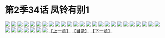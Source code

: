 # 第2季34话 凤铃有别1
![](https://s1.baozimh.com/scomic/sanyanxiaotianlu-samanhua/0/474-1o76/1.jpg)
![](https://s1.baozimh.com/scomic/sanyanxiaotianlu-samanhua/0/474-1o76/2.jpg)
![](https://s1.baozimh.com/scomic/sanyanxiaotianlu-samanhua/0/474-1o76/3.jpg)
![](https://s1.baozimh.com/scomic/sanyanxiaotianlu-samanhua/0/474-1o76/4.jpg)
![](https://s1.baozimh.com/scomic/sanyanxiaotianlu-samanhua/0/474-1o76/5.jpg)
![](https://s1.baozimh.com/scomic/sanyanxiaotianlu-samanhua/0/474-1o76/6.jpg)
![](https://s1.baozimh.com/scomic/sanyanxiaotianlu-samanhua/0/474-1o76/7.jpg)
![](https://s1.baozimh.com/scomic/sanyanxiaotianlu-samanhua/0/474-1o76/8.jpg)
![](https://s1.baozimh.com/scomic/sanyanxiaotianlu-samanhua/0/474-1o76/9.jpg)
![](https://s1.baozimh.com/scomic/sanyanxiaotianlu-samanhua/0/474-1o76/10.jpg)
![](https://s1.baozimh.com/scomic/sanyanxiaotianlu-samanhua/0/474-1o76/11.jpg)
![](https://s1.baozimh.com/scomic/sanyanxiaotianlu-samanhua/0/474-1o76/12.jpg)
![](https://s1.baozimh.com/scomic/sanyanxiaotianlu-samanhua/0/474-1o76/13.jpg)
![](https://s1.baozimh.com/scomic/sanyanxiaotianlu-samanhua/0/474-1o76/14.jpg)
![](https://s1.baozimh.com/scomic/sanyanxiaotianlu-samanhua/0/474-1o76/15.jpg)
![](https://s1.baozimh.com/scomic/sanyanxiaotianlu-samanhua/0/474-1o76/16.jpg)
![](https://s1.baozimh.com/scomic/sanyanxiaotianlu-samanhua/0/474-1o76/17.jpg)
![](https://s1.baozimh.com/scomic/sanyanxiaotianlu-samanhua/0/474-1o76/18.jpg)
![](https://s1.baozimh.com/scomic/sanyanxiaotianlu-samanhua/0/474-1o76/19.jpg)
![](https://s1.baozimh.com/scomic/sanyanxiaotianlu-samanhua/0/474-1o76/20.jpg)
![](https://s1.baozimh.com/scomic/sanyanxiaotianlu-samanhua/0/474-1o76/21.jpg)
![](https://s1.baozimh.com/scomic/sanyanxiaotianlu-samanhua/0/474-1o76/22.jpg)
![](https://s1.baozimh.com/scomic/sanyanxiaotianlu-samanhua/0/474-1o76/23.jpg)
![](https://s1.baozimh.com/scomic/sanyanxiaotianlu-samanhua/0/474-1o76/24.jpg)
![](https://s1.baozimh.com/scomic/sanyanxiaotianlu-samanhua/0/474-1o76/25.jpg)
![](https://s1.baozimh.com/scomic/sanyanxiaotianlu-samanhua/0/474-1o76/26.jpg)
![](https://s1.baozimh.com/scomic/sanyanxiaotianlu-samanhua/0/474-1o76/27.jpg)
![](https://s1.baozimh.com/scomic/sanyanxiaotianlu-samanhua/0/474-1o76/28.jpg)
![](https://s1.baozimh.com/scomic/sanyanxiaotianlu-samanhua/0/474-1o76/29.jpg)
![](https://s1.baozimh.com/scomic/sanyanxiaotianlu-samanhua/0/474-1o76/30.jpg)
![](https://s1.baozimh.com/scomic/sanyanxiaotianlu-samanhua/0/474-1o76/31.jpg)
![](https://s1.baozimh.com/scomic/sanyanxiaotianlu-samanhua/0/474-1o76/32.jpg)
[【上一章】](./474.md)
[【目录】](./README.md)
[【下一章】](./476.md)
